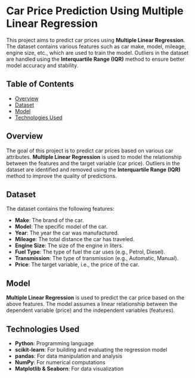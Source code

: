 # Car Price Prediction Using Multiple Linear Regression

This project aims to predict car prices using **Multiple Linear Regression**. The dataset contains various features such as car make, model, mileage, engine size, etc., which are used to train the model. Outliers in the dataset are handled using the **Interquartile Range (IQR)** method to ensure better model accuracy and stability.

## Table of Contents
- [Overview](#overview)
- [Dataset](#dataset)
- [Model](#model)
- [Technologies Used](#technologies-used)


## Overview
The goal of this project is to predict car prices based on various car attributes. **Multiple Linear Regression** is used to model the relationship between the features and the target variable (car price). Outliers in the dataset are identified and removed using the **Interquartile Range (IQR)** method to improve the quality of predictions.

## Dataset
The dataset contains the following features:
- **Make**: The brand of the car.
- **Model**: The specific model of the car.
- **Year**: The year the car was manufactured.
- **Mileage**: The total distance the car has traveled.
- **Engine Size**: The size of the engine in liters.
- **Fuel Type**: The type of fuel the car uses (e.g., Petrol, Diesel).
- **Transmission**: The type of transmission (e.g., Automatic, Manual).
- **Price**: The target variable, i.e., the price of the car.

## Model
**Multiple Linear Regression** is used to predict the car price based on the above features. The model assumes a linear relationship between the dependent variable (price) and the independent variables (features).



## Technologies Used
- **Python**: Programming language
- **scikit-learn**: For building and evaluating the regression model
- **pandas**: For data manipulation and analysis
- **NumPy**: For numerical computations
- **Matplotlib & Seaborn**: For data visualization


